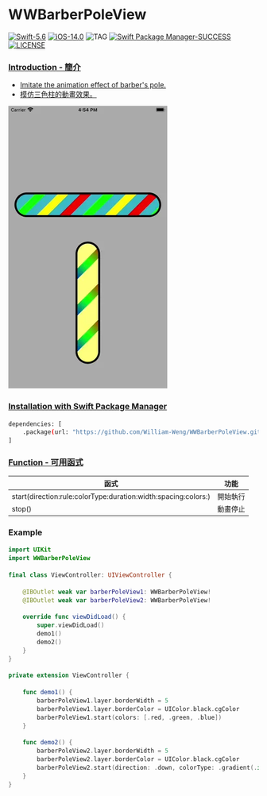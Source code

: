 # WWBarberPoleView

[![Swift-5.6](https://img.shields.io/badge/Swift-5.6-orange.svg?style=flat)](https://developer.apple.com/swift/) [![iOS-14.0](https://img.shields.io/badge/iOS-14.0-pink.svg?style=flat)](https://developer.apple.com/swift/) ![TAG](https://img.shields.io/github/v/tag/William-Weng/WWBarberPoleView) [![Swift Package Manager-SUCCESS](https://img.shields.io/badge/Swift_Package_Manager-SUCCESS-blue.svg?style=flat)](https://developer.apple.com/swift/) [![LICENSE](https://img.shields.io/badge/LICENSE-MIT-yellow.svg?style=flat)](https://developer.apple.com/swift/)

### [Introduction - 簡介](https://swiftpackageindex.com/William-Weng)
- [Imitate the animation effect of barber's pole.](https://zh.wikipedia.org/zh-tw/三色柱)
- [模仿三色柱的動畫效果。](https://landpattern2630.wixsite.com/landpattern/copy-of-design-3)

![](./Example.webp)

### [Installation with Swift Package Manager](https://medium.com/彼得潘的-swift-ios-app-開發問題解答集/使用-spm-安裝第三方套件-xcode-11-新功能-2c4ffcf85b4b)
```bash
dependencies: [
    .package(url: "https://github.com/William-Weng/WWBarberPoleView.git", .upToNextMajor(from: "1.2.0"))
]
```

### [Function - 可用函式](https://ezgif.com/video-to-webp)
|函式|功能|
|-|-|
|start(direction:rule:colorType:duration:width:spacing:colors:)|開始執行|
|stop()|動畫停止|

### Example
```swift
import UIKit
import WWBarberPoleView

final class ViewController: UIViewController {
    
    @IBOutlet weak var barberPoleView1: WWBarberPoleView!
    @IBOutlet weak var barberPoleView2: WWBarberPoleView!

    override func viewDidLoad() {
        super.viewDidLoad()
        demo1()
        demo2()
    }
}

private extension ViewController {
    
    func demo1() {
        barberPoleView1.layer.borderWidth = 5
        barberPoleView1.layer.borderColor = UIColor.black.cgColor
        barberPoleView1.start(colors: [.red, .green, .blue])
    }
    
    func demo2() {
        barberPoleView2.layer.borderWidth = 5
        barberPoleView2.layer.borderColor = UIColor.black.cgColor
        barberPoleView2.start(direction: .down, colorType: .gradient(.init(x: 0.0, y: 1.0), .init(x: 1.0, y: 1.0)), spacing: 10, colors: [.red, .green, .blue])
    }
}
```
